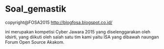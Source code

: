 # Soal_gemastik
copyright@FOSA2015
http://blogfosa.blogspot.co.id/

ini merupakan kompetisi Cyber Jawara 2015 yang diselenggarakan oleh idsirti, yang diikuti oleh salah satu tim kami yaitu ISA yang dibawah naungan Forum Open Source Akakom.

